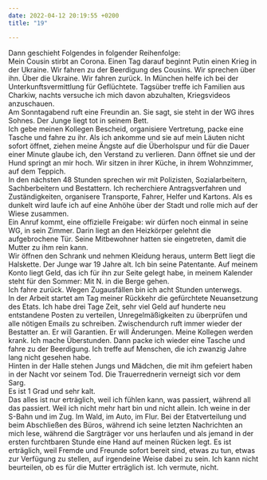 ```yaml
---
date: 2022-04-12 20:19:55 +0200
title: "19"

---
```

  
   
Dann geschieht Folgendes in folgender Reihenfolge:  
Mein Cousin stirbt an Corona. Einen Tag darauf beginnt Putin einen Krieg in der Ukraine. Wir fahren zu der Beerdigung des Cousins. Wir sprechen über ihn. Über die Ukraine. Wir fahren zurück. In München helfe ich bei der Unterkunftsvermittlung für Geflüchtete. Tagsüber treffe ich Familien aus Charkiw, nachts versuche ich mich davon abzuhalten, Kriegsvideos anzuschauen.   
Am Sonntagabend ruft eine Freundin an. Sie sagt, sie steht in der WG ihres Sohnes. Der Junge liegt tot in seinem Bett.   
Ich gebe meinen Kollegen Bescheid, organisiere Vertretung, packe eine Tasche und fahre zu ihr. Als ich ankomme und sie auf mein Läuten nicht sofort öffnet, ziehen meine Ängste auf die Überholspur und für die Dauer einer Minute glaube ich, den Verstand zu verlieren. Dann öffnet sie und der Hund springt an mir hoch. Wir sitzen in ihrer Küche, in ihrem Wohnzimmer, auf dem Teppich.   
In den nächsten 48 Stunden sprechen wir mit Polizisten, Sozialarbeitern, Sachberbeitern und Bestattern. Ich recherchiere Antragsverfahren und Zuständigkeiten, organisere Transporte, Fahrer, Helfer und Kartons. Als es dunkelt wird laufe ich auf eine Anhöhe über der Stadt und rolle mich auf der Wiese zusammen.   
Ein Anruf kommt, eine offizielle Freigabe: wir dürfen noch einmal in seine WG, in sein Zimmer. Darin liegt an den Heizkörper gelehnt die aufgebrochene Tür. Seine Mitbewohner hatten sie eingetreten, damit die Mutter zu ihm rein kann.   
Wir öffnen den Schrank und nehmen Kleidung heraus, unterm Bett liegt die Halskette. Der Junge war 19 Jahre alt. Ich bin seine Patentante. Auf meinem Konto liegt Geld, das ich für ihn zur Seite gelegt habe, in meinem Kalender steht für den Sommer: Mit N. in die Berge gehen.  
Ich fahre zurück. Wegen Zugausfällen bin ich acht Stunden unterwegs.   
In der Arbeit startet am Tag meiner Rückkehr die gefürchtete Neuansetzung des Etats. Ich habe drei Tage Zeit, sehr viel Geld auf hunderte neu entstandene Posten zu verteilen, Unregelmäßigkeiten zu überprüfen und alle nötigen Emails zu schreiben. Zwischendurch ruft immer wieder der Bestatter an. Er will Garantien. Er will Änderungen. Meine Kollegen werden krank. Ich mache Überstunden. Dann packe ich wieder eine Tasche und fahre zu der Beerdigung. Ich treffe auf Menschen, die ich zwanzig Jahre lang nicht gesehen habe.  
Hinten in der Halle stehen Jungs und Mädchen, die mit ihm gefeiert haben in der Nacht vor seinem Tod. Die Trauerrednerin verneigt sich vor dem Sarg.  
Es ist 1 Grad und sehr kalt.  
Das alles ist nur erträglich, weil ich fühlen kann, was passiert, während all das passiert. Weil ich nicht mehr hart bin und nicht allein. Ich weine in der S-Bahn und im Zug. Im Wald, im Auto, im Flur. Bei der Etatverteilung und beim Abschließen des Büros, während ich seine letzten Nachrichten an mich lese, während die Sargträger vor uns herlaufen und als jemand in der ersten furchtbaren Stunde eine Hand auf meinen Rücken legt. Es ist erträglich, weil Fremde und Freunde sofort bereit sind, etwas zu tun, etwas zur Verfügung zu stellen, auf irgendeine Weise dabei zu sein. Ich kann nicht beurteilen, ob es für die Mutter erträglich ist. Ich vermute, nicht.  
   
 

  
 